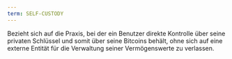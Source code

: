 ```yaml
---
term: SELF-CUSTODY
---
```


Bezieht sich auf die Praxis, bei der ein Benutzer direkte Kontrolle über seine privaten Schlüssel und somit über seine Bitcoins behält, ohne sich auf eine externe Entität für die Verwaltung seiner Vermögenswerte zu verlassen.